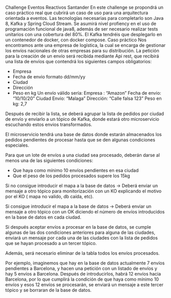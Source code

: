 Challenge Eventos Reactivos Santander
En este challenge se propondrá un caso práctico real que cubrirá un caso de uso para una arquitectura orientada a eventos. Las tecnologías necesarias para completarlo son Java 8, Kafka y Spring Cloud Stream.
Se asumirá nivel profiency en el uso de programación funcional de java8, además de ser necesario realizar tests unitarios con una cobertura del 80%.
El Kafka tendréis que desplegarlo en un contenedor de docker, con docker compose.
Caso práctico
Nos encontramos ante una empresa de logística, la cual se encarga de gestionar los envíos nacionales de otras empresas para su distribución.
La petición para la creación de un envío será recibida mediante Api rest, que recibirá una lista de envíos que contendrá los siguientes campos obligatorios:
-	Empresa
-	Fecha de envio formato dd/mm/yy
-	Ciudad
-	Dirección
-	Peso en kg
Un envío válido sería:
Empresa : “Amazon”
Fecha de envio: “10/10/20”
Ciudad Envio: “Malaga”
Dirección: “Calle falsa 123”
Peso en kg: 2,7

Después de recibir la lista, se deberá agrupar la lista de pedidos por ciudad de envío y enviarlo a un tópico de Kafka, donde estará otro microservicio escuchando estos envios transformados.

El microservicio tendrá una base de datos donde estarán almacenados los pedidos pendientes de procesar hasta que se den algunas condiciones especiales.

Para que un lote de envíos a una ciudad sea procesado, deberán darse al menos una de las siguientes condiciones:
-	Que haya como mínimo 10 envíos pendientes en esa ciudad
-	Que el peso de los pedidos procesados supere los 15kg




Si no consigue introducir el mapa a la base de datos ->
Deberá enviar un mensaje a otro tópico para monitorización con un KO explicando el motivo por el KO ( mapa no valido, db caída, etc).

Si consigue introducir el mapa a la base de datos ->
Deberá enviar un mensaje a otro tópico con un OK diciendo el número de envíos introducidos en la base de datos en cada ciudad.

Si después aceptar envíos a procesar en la base de datos, se cumple algunas de las dos condiciones anteriores para alguna de las ciudades, enviará un mensaje por cada una de las ciudades con la lista de pedidos que se hayan procesado a un tercer tópico.

Además, será necesario eliminar de la tabla todos los envíos procesados.

Por ejemplo, imaginemos que hay en la base de datos actualmente 7 envíos pendientes a Barcelona, y hacen una petición con un listado de envíos y hay 5 envíos a Barcelona.
Después de introducirlos, habrá 12 envíos hacia Barcelona, por lo que cumplirá la condición de que haya como mínimo 10 envíos y esos 12 envíos se procesarán, se enviará un mensaje a este tercer tópico y se borraran de la base de datos. 
